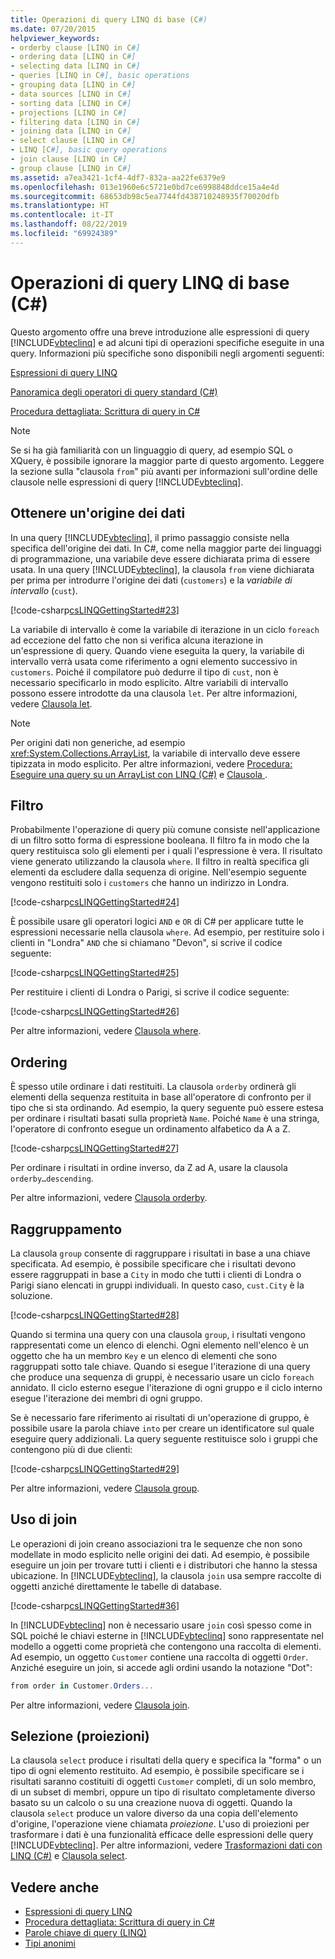 ```yaml
---
title: Operazioni di query LINQ di base (C#)
ms.date: 07/20/2015
helpviewer_keywords:
- orderby clause [LINQ in C#]
- ordering data [LINQ in C#]
- selecting data [LINQ in C#]
- queries [LINQ in C#], basic operations
- grouping data [LINQ in C#]
- data sources [LINQ in C#]
- sorting data [LINQ in C#]
- projections [LINQ in C#]
- filtering data [LINQ in C#]
- joining data [LINQ in C#]
- select clause [LINQ in C#]
- LINQ [C#], basic query operations
- join clause [LINQ in C#]
- group clause [LINQ in C#]
ms.assetid: a7ea3421-1cf4-4df7-832a-aa22fe6379e9
ms.openlocfilehash: 013e1960e6c5721e0bd7ce6998848ddce15a4e4d
ms.sourcegitcommit: 68653db98c5ea7744fd438710248935f70020dfb
ms.translationtype: HT
ms.contentlocale: it-IT
ms.lasthandoff: 08/22/2019
ms.locfileid: "69924389"
---
```

# <a name="basic-linq-query-operations-c"></a>Operazioni di query LINQ di base (C#)
Questo argomento offre una breve introduzione alle espressioni di query [!INCLUDE[vbteclinq](~/includes/vbteclinq-md.md)] e ad alcuni tipi di operazioni specifiche eseguite in una query. Informazioni più specifiche sono disponibili negli argomenti seguenti:  
  
 [Espressioni di query LINQ](../../linq-query-expressions/index.md)  
  
 [Panoramica degli operatori di query standard (C#)](./standard-query-operators-overview.md)  
  
 [Procedura dettagliata: Scrittura di query in C#](./walkthrough-writing-queries-linq.md)  
  
> [!NOTE]
> Se si ha già familiarità con un linguaggio di query, ad esempio SQL o XQuery, è possibile ignorare la maggior parte di questo argomento. Leggere la sezione sulla "clausola `from`" più avanti per informazioni sull'ordine delle clausole nelle espressioni di query [!INCLUDE[vbteclinq](~/includes/vbteclinq-md.md)].  
  
## <a name="obtaining-a-data-source"></a>Ottenere un'origine dei dati  
 In una query [!INCLUDE[vbteclinq](~/includes/vbteclinq-md.md)], il primo passaggio consiste nella specifica dell'origine dei dati. In C#, come nella maggior parte dei linguaggi di programmazione, una variabile deve essere dichiarata prima di essere usata. In una query [!INCLUDE[vbteclinq](~/includes/vbteclinq-md.md)], la clausola `from` viene dichiarata per prima per introdurre l'origine dei dati (`customers`) e la *variabile di intervallo* (`cust`).  
  
 [!code-csharp[csLINQGettingStarted#23](~/samples/snippets/csharp/VS_Snippets_VBCSharp/CsLINQGettingStarted/CS/Class1.cs#23)]  
  
 La variabile di intervallo è come la variabile di iterazione in un ciclo `foreach` ad eccezione del fatto che non si verifica alcuna iterazione in un'espressione di query. Quando viene eseguita la query, la variabile di intervallo verrà usata come riferimento a ogni elemento successivo in `customers`. Poiché il compilatore può dedurre il tipo di `cust`, non è necessario specificarlo in modo esplicito. Altre variabili di intervallo possono essere introdotte da una clausola `let`. Per altre informazioni, vedere [Clausola let](../../../language-reference/keywords/let-clause.md).  
  
> [!NOTE]
> Per origini dati non generiche, ad esempio <xref:System.Collections.ArrayList>, la variabile di intervallo deve essere tipizzata in modo esplicito. Per altre informazioni, vedere [Procedura: Eseguire una query su un ArrayList con LINQ (C#)](./how-to-query-an-arraylist-with-linq.md) e [ Clausola ](../../../language-reference/keywords/from-clause.md).  
  
## <a name="filtering"></a>Filtro  
 Probabilmente l'operazione di query più comune consiste nell'applicazione di un filtro sotto forma di espressione booleana. Il filtro fa in modo che la query restituisca solo gli elementi per i quali l'espressione è vera. Il risultato viene generato utilizzando la clausola `where`. Il filtro in realtà specifica gli elementi da escludere dalla sequenza di origine. Nell'esempio seguente vengono restituiti solo i `customers` che hanno un indirizzo in Londra.  
  
 [!code-csharp[csLINQGettingStarted#24](~/samples/snippets/csharp/VS_Snippets_VBCSharp/CsLINQGettingStarted/CS/Class1.cs#24)]  
  
 È possibile usare gli operatori logici `AND` e `OR` di C# per applicare tutte le espressioni necessarie nella clausola `where`. Ad esempio, per restituire solo i clienti in "Londra" `AND` che si chiamano "Devon", si scrive il codice seguente:  
  
 [!code-csharp[csLINQGettingStarted#25](~/samples/snippets/csharp/VS_Snippets_VBCSharp/CsLINQGettingStarted/CS/Class1.cs#25)]  
  
 Per restituire i clienti di Londra o Parigi, si scrive il codice seguente:  
  
 [!code-csharp[csLINQGettingStarted#26](~/samples/snippets/csharp/VS_Snippets_VBCSharp/CsLINQGettingStarted/CS/Class1.cs#26)]  
  
 Per altre informazioni, vedere [Clausola where](../../../language-reference/keywords/where-clause.md).  
  
## <a name="ordering"></a>Ordering  
 È spesso utile ordinare i dati restituiti. La clausola `orderby` ordinerà gli elementi della sequenza restituita in base all'operatore di confronto per il tipo che si sta ordinando. Ad esempio, la query seguente può essere estesa per ordinare i risultati basati sulla proprietà `Name`. Poiché `Name` è una stringa, l'operatore di confronto esegue un ordinamento alfabetico da A a Z.  
  
 [!code-csharp[csLINQGettingStarted#27](~/samples/snippets/csharp/VS_Snippets_VBCSharp/CsLINQGettingStarted/CS/Class1.cs#27)]  
  
 Per ordinare i risultati in ordine inverso, da Z ad A, usare la clausola `orderby…descending`.  
  
 Per altre informazioni, vedere [Clausola orderby](../../../language-reference/keywords/orderby-clause.md).  
  
## <a name="grouping"></a>Raggruppamento  
 La clausola `group` consente di raggruppare i risultati in base a una chiave specificata. Ad esempio, è possibile specificare che i risultati devono essere raggruppati in base a `City` in modo che tutti i clienti di Londra o Parigi siano elencati in gruppi individuali. In questo caso, `cust.City` è la soluzione.  
  
 [!code-csharp[csLINQGettingStarted#28](~/samples/snippets/csharp/VS_Snippets_VBCSharp/CsLINQGettingStarted/CS/Class1.cs#28)]  
  
 Quando si termina una query con una clausola `group`, i risultati vengono rappresentati come un elenco di elenchi. Ogni elemento nell'elenco è un oggetto che ha un membro `Key` e un elenco di elementi che sono raggruppati sotto tale chiave. Quando si esegue l'iterazione di una query che produce una sequenza di gruppi, è necessario usare un ciclo `foreach` annidato. Il ciclo esterno esegue l'iterazione di ogni gruppo e il ciclo interno esegue l'iterazione dei membri di ogni gruppo.  
  
 Se è necessario fare riferimento ai risultati di un'operazione di gruppo, è possibile usare la parola chiave `into` per creare un identificatore sul quale eseguire query addizionali. La query seguente restituisce solo i gruppi che contengono più di due clienti:  
  
 [!code-csharp[csLINQGettingStarted#29](~/samples/snippets/csharp/VS_Snippets_VBCSharp/CsLINQGettingStarted/CS/Class1.cs#29)]  
  
 Per altre informazioni, vedere [Clausola group](../../../language-reference/keywords/group-clause.md).  
  
## <a name="joining"></a>Uso di join  
 Le operazioni di join creano associazioni tra le sequenze che non sono modellate in modo esplicito nelle origini dei dati. Ad esempio, è possibile eseguire un join per trovare tutti i clienti e i distributori che hanno la stessa ubicazione. In [!INCLUDE[vbteclinq](~/includes/vbteclinq-md.md)], la clausola `join` usa sempre raccolte di oggetti anziché direttamente le tabelle di database.  
  
 [!code-csharp[csLINQGettingStarted#36](~/samples/snippets/csharp/VS_Snippets_VBCSharp/CsLINQGettingStarted/CS/Class1.cs#36)]  
  
 In [!INCLUDE[vbteclinq](~/includes/vbteclinq-md.md)] non è necessario usare `join` così spesso come in SQL poiché le chiavi esterne in [!INCLUDE[vbteclinq](~/includes/vbteclinq-md.md)] sono rappresentate nel modello a oggetti come proprietà che contengono una raccolta di elementi. Ad esempio, un oggetto `Customer` contiene una raccolta di oggetti `Order`. Anziché eseguire un join, si accede agli ordini usando la notazione "Dot":  
  
```csharp
from order in Customer.Orders...  
```  
  
 Per altre informazioni, vedere [Clausola join](../../../language-reference/keywords/join-clause.md).  
  
## <a name="selecting-projections"></a>Selezione (proiezioni)  
 La clausola `select` produce i risultati della query e specifica la "forma" o un tipo di ogni elemento restituito. Ad esempio, è possibile specificare se i risultati saranno costituiti di oggetti `Customer` completi, di un solo membro, di un subset di membri, oppure un tipo di risultato completamente diverso basato su un calcolo o su una creazione nuova di oggetti. Quando la clausola `select` produce un valore diverso da una copia dell'elemento d'origine, l'operazione viene chiamata *proiezione*. L'uso di proiezioni per trasformare i dati è una funzionalità efficace delle espressioni delle query [!INCLUDE[vbteclinq](~/includes/vbteclinq-md.md)]. Per altre informazioni, vedere [Trasformazioni dati con LINQ (C#)](./data-transformations-with-linq.md) e [Clausola select](../../../language-reference/keywords/select-clause.md).  
  
## <a name="see-also"></a>Vedere anche

- [Espressioni di query LINQ](../../linq-query-expressions/index.md)
- [Procedura dettagliata: Scrittura di query in C#](./walkthrough-writing-queries-linq.md)
- [Parole chiave di query (LINQ)](../../../language-reference/keywords/query-keywords.md)
- [Tipi anonimi](../../classes-and-structs/anonymous-types.md)
